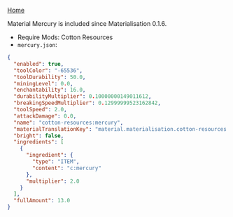 [Home](https://shedaniel.me/MaterialisationData/)

Material Mercury is included since Materialisation 0.1.6.
- Require Mods: Cotton Resources
- `mercury.json`:
```json
{
  "enabled": true,
  "toolColor": "-65536",
  "toolDurability": 50.0,
  "miningLevel": 0.0,
  "enchantability": 16.0,
  "durabilityMultiplier": 0.10000000149011612,
  "breakingSpeedMultiplier": 0.12999999523162842,
  "toolSpeed": 2.0,
  "attackDamage": 0.0,
  "name": "cotton-resources:mercury",
  "materialTranslationKey": "material.materialisation.cotton-resources.mercury",
  "bright": false,
  "ingredients": [
    {
      "ingredient": {
        "type": "ITEM",
        "content": "c:mercury"
      },
      "multiplier": 2.0
    }
  ],
  "fullAmount": 13.0
}
```
